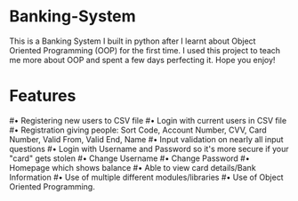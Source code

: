 # Banking-System
This is a Banking System I built in python after I learnt about Object Oriented Programming (OOP) for the first time. I used this project to teach me more about OOP and spent a few days perfecting it. Hope you enjoy!

#  Features
#• Registering new users to CSV file 
#• Login with current users in CSV file
#• Registration giving people: Sort Code, Account Number, CVV, Card Number, Valid From, Valid End, Name
#• Input validation on nearly all input questions
#• Login with Username and Password so it's more secure if your "card" gets stolen
#• Change Username
#• Change Password
#• Homepage which shows balance
#• Able to view card details/Bank Information
#• Use of multiple different modules/libraries
#• Use of Object Oriented Programming.

